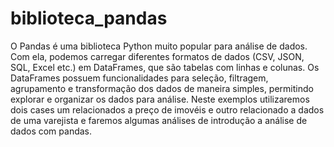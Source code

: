 # biblioteca_pandas

O Pandas é uma biblioteca Python muito popular para análise de dados. Com ela, podemos carregar diferentes formatos de dados (CSV, JSON, SQL, Excel etc.) em DataFrames, que são tabelas com linhas e colunas.
Os DataFrames possuem funcionalidades para seleção, filtragem, agrupamento e transformação dos dados de maneira simples, permitindo explorar e organizar os dados para análise.
Neste exemplos utilizaremos dois cases um relacionados a preço de imovéis e outro relacionado a dados de uma varejista e faremos algumas análises de introdução a análise de dados 
com pandas.

